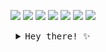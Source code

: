 <p align="center">
    <img src="https://user-images.githubusercontent.com/221550/85214611-167db180-b33b-11ea-9b84-4f1f8aab7428.gif">
    <img src="https://user-images.githubusercontent.com/221550/85214614-1e3d5600-b33b-11ea-8089-82fcbc1470bc.gif">
    <img src="https://user-images.githubusercontent.com/221550/85214617-21d0dd00-b33b-11ea-970d-2b51133103c9.gif">
    <img src="https://user-images.githubusercontent.com/221550/85214571-99ead300-b33a-11ea-8369-f2f8b5f9fd66.gif">
    <img src="https://user-images.githubusercontent.com/221550/85214582-af5ffd00-b33a-11ea-872e-a4c5cfe5a792.gif">
    <img src="https://user-images.githubusercontent.com/221550/85214563-8c354d80-b33a-11ea-9fc6-597ba3b51a6f.gif">
    <img src="https://user-images.githubusercontent.com/221550/85214568-935c5b80-b33a-11ea-8b2e-612d1b6cfb58.gif">
</p>

<details>
    <summary align="center"><samp>Hey there! ✨</samp></summary>
    <hr>
    <img src="https://i.ibb.co/Sxb0Vhh/rsz-stats.png" align="left" valign="middle">
    I’m <strong>Estefania</strong> (she/her). I’m  an  <code>Compter Science student</code> at Tec de Monterrey.
    I also love cats, anime and SHINee.
    <p align="center">
     <strong> Languages and Tools I like</strong>
        <p align="center">
    <img width="26px" src="https://www.python.org/static/opengraph-icon-200x200.png" />
        <img width="26px" src="https://www.sommelierdecafe.com/2019/wp-content/uploads/2009/06/java-logo1-161x300.png" />
        <img width="26px" src="https://e7.pngegg.com/pngimages/211/917/png-clipart-pycharm-integrated-development-environment-jetbrains-intellij-idea-python-others-miscellaneous-angle.png" />
    <img width="26px" src="https://w7.pngwing.com/pngs/392/422/png-transparent-intellij-idea-integrated-development-environment-computer-software-pycharm-jetbrains-java-plum-miscellaneous-text-logo-thumbnail.png" />
         <img width="26px" src="https://static.javatpoint.com/tutorial/pandas/images/python-pandas.png" />
            <img width="26px" src="https://upload.wikimedia.org/wikipedia/commons/thumb/1/1a/NumPy_logo.svg/1280px-NumPy_logo.svg.png" />
            <img width="26px" src="https://upload.wikimedia.org/wikipedia/commons/thumb/2/2d/Tensorflow_logo.svg/957px-Tensorflow_logo.svg.png" />
           <img width="26px" src="https://infinapps.com/wp-content/uploads/2018/10/mongodb-logo.png" />
           <img width="26px" src="https://cdn.worldvectorlogo.com/logos/flask.svg" />
        <img width="26px" src="https://upload.wikimedia.org/wikipedia/commons/thumb/b/b2/Bootstrap_logo.svg/1200px-Bootstrap_logo.svg.png" />
    </p>
    </p>
    <hr>
    <p align="center">
     <br>
    <a href="https://twitter.com/Estefi_jim_gar"><kbd>say hi on twitter</kbd></a> <a href="https://www.instagram.com/estefi_jim/"><kbd>follow me on ig</kbd></a>  <a        href="https://devpost.com/Estefaniajim?ref_content=user-portfolio&ref_feature=portfolio&ref_medium=global-nav"><kbd>check my devpost</kbd></a>  <a href="https://www.linkedin.com/in/estefania-jimenez-garcia-b6b81a13b/"><kbd>connect with my linkedin</kbd></a>
    </p>
</details>
